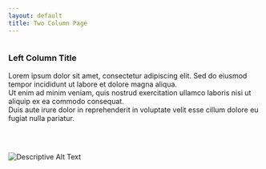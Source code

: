 ```yaml
---
layout: default
title: Two Column Page
---
```


<div style="display: flex; flex-wrap: wrap; align-items: flex-start; gap: 2rem;">

<div style="flex: 1; min-width: 300px;">

### Left Column Title

Lorem ipsum dolor sit amet, consectetur adipiscing elit. Sed do eiusmod tempor incididunt ut labore et dolore magna aliqua.  
Ut enim ad minim veniam, quis nostrud exercitation ullamco laboris nisi ut aliquip ex ea commodo consequat.  
Duis aute irure dolor in reprehenderit in voluptate velit esse cillum dolore eu fugiat nulla pariatur.

</div>

<div style="flex: 1; min-width: 300px;">

![Descriptive Alt Text](/assets/apple-touch.icon.png)

</div>

</div>
